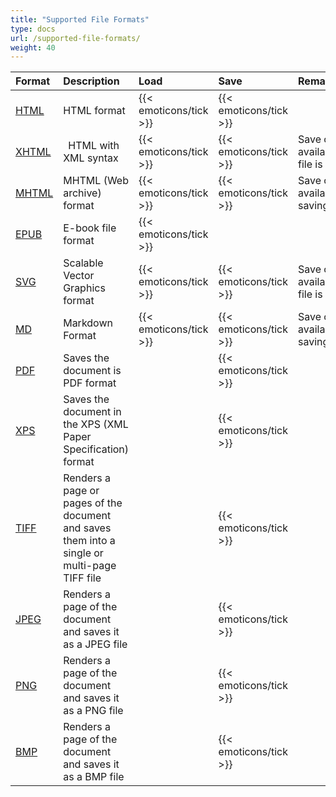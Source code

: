 ```yaml
---
title: "Supported File Formats"
type: docs
url: /supported-file-formats/
weight: 40
---
```


|**Format**|**Description**|**Load**|**Save**|**Remarks**|
| :- | :- | :- | :- | :- |
|[HTML](https://docs.fileformat.com/web/html/)|HTML format|{{< emoticons/tick >}}|{{< emoticons/tick >}}| |
|[XHTML](https://docs.fileformat.com/web/xhtml/)|` `HTML with XML syntax|{{< emoticons/tick >}}|{{< emoticons/tick >}}|Save option is only available when the input file is **XHTML**|
|[MHTML](https://docs.fileformat.com/web/mhtml/)|MHTML (Web archive) format|{{< emoticons/tick >}}|{{< emoticons/tick >}}|Save option is only available when saving **MHTML** document|
|[EPUB](https://docs.fileformat.com/ebook/epub/)|E-book file format|{{< emoticons/tick >}}| | |
|[SVG](https://docs.fileformat.com/page-description-language/svg/)|Scalable Vector Graphics format|{{< emoticons/tick >}}|{{< emoticons/tick >}}|Save option is only available when the input file is **SVG**|
|[MD](https://docs.fileformat.com/word-processing/md/)|Markdown Format|{{< emoticons/tick >}}|{{< emoticons/tick >}}|Save option is only available when saving **HTML** document|
|[PDF](https://docs.fileformat.com/view/pdf/)|Saves the document is PDF format| |{{< emoticons/tick >}}| |
|[XPS](https://docs.fileformat.com/page-description-language/xps/)|Saves the document in the XPS (XML Paper Specification) format| |{{< emoticons/tick >}}| |
|[TIFF](https://docs.fileformat.com/image/tiff/)|Renders a page or pages of the document and saves them into a single or multi-page TIFF file| |{{< emoticons/tick >}}| |
|[JPEG](https://docs.fileformat.com/image/jpeg/)|Renders a page of the document and saves it as a JPEG file| |{{< emoticons/tick >}}| |
|[PNG](https://docs.fileformat.com/image/png/)|Renders a page of the document and saves it as a PNG file| |{{< emoticons/tick >}}| |
|[BMP](https://docs.fileformat.com/image/bmp/)|Renders a page of the document and saves it as a BMP file| |{{< emoticons/tick >}}| |

